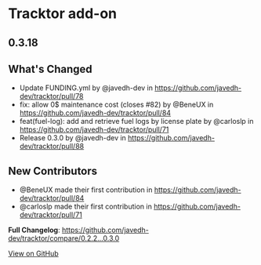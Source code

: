 # Tracktor add-on

## 0.3.18

## What's Changed
* Update FUNDING.yml by @javedh-dev in https://github.com/javedh-dev/tracktor/pull/78
* fix: allow 0$ maintenance cost (closes #82) by @BeneUX in https://github.com/javedh-dev/tracktor/pull/84
* feat(fuel-log): add and retrieve fuel logs by license plate by @carloslp in https://github.com/javedh-dev/tracktor/pull/71
* Release 0.3.0 by @javedh-dev in https://github.com/javedh-dev/tracktor/pull/88

## New Contributors
* @BeneUX made their first contribution in https://github.com/javedh-dev/tracktor/pull/84
* @carloslp made their first contribution in https://github.com/javedh-dev/tracktor/pull/71

**Full Changelog**: https://github.com/javedh-dev/tracktor/compare/0.2.2...0.3.0

[View on GitHub](https://github.com/javedh-dev/tracktor/releases/tag/0.3.18)
